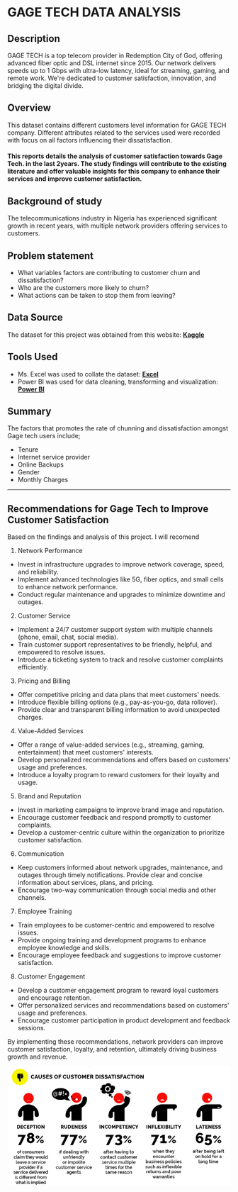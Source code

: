 # GAGE TECH DATA ANALYSIS

## Description

GAGE TECH is a top telecom provider in Redemption City of God, offering advanced fiber optic and DSL internet since 2015. Our network delivers speeds up to 1 Gbps with ultra-low latency, ideal for streaming, gaming, and remote work. We're dedicated to customer satisfaction, innovation, and bridging the digital divide.

## Overview
This dataset contains different customers level information for GAGE TECH company. Different attributes related to the services used were recorded with focus on all factors influencing their dissatisfaction.

#### This reports details the analysis of customer satisfaction towards Gage Tech. in the last 2years. The study findings will contribute to the existing literature and offer valuable insights for this company to enhance their services and improve customer satisfaction.

## Background of study
The telecommunications industry in Nigeria has experienced significant growth in recent years, with multiple network providers offering services to customers.

## Problem statement

- What variables factors are contributing to customer churn and dissatisfaction?
- Who are the customers more likely to churn?
- What actions can be taken to stop them from leaving?

## Data Source

The dataset for this project was obtained from this website: [**Kaggle**](https://www.kaggle.com/datasets/barun2104/telecom-churn)

## Tools Used
- Ms. Excel was used to collate the dataset: [**Excel**](https://www.microsoft.com/en-us/microsoft-365/excel)
- Power BI was used for data cleaning, transforming and visualization: [**Power BI**](https://www.microsoft.com/en-us/download/details.aspx?id=58494)

## Summary 
The factors that promotes the rate of chunning and dissatisfaction amongst Gage tech users include;
- Tenure
- Internet service provider
- Online Backups
- Gender
- Monthly Charges
---

## Recommendations for Gage Tech to Improve Customer Satisfaction
Based on the findings and analysis of this project. I will recomend

1. Network Performance
- Invest in infrastructure upgrades to improve network coverage, speed, and reliability.
- Implement advanced technologies like 5G, fiber optics, and small cells to enhance network performance.
- Conduct regular maintenance and upgrades to minimize downtime and outages.
2. Customer Service
- Implement a 24/7 customer support system with multiple channels (phone, email, chat, social media).
- Train customer support representatives to be friendly, helpful, and empowered to resolve issues.
- Introduce a ticketing system to track and resolve customer complaints efficiently.
3. Pricing and Billing
- Offer competitive pricing and data plans that meet customers' needs.
- Introduce flexible billing options (e.g., pay-as-you-go, data rollover).
- Provide clear and transparent billing information to avoid unexpected charges.
4. Value-Added Services
- Offer a range of value-added services (e.g., streaming, gaming, entertainment) that meet customers' interests.
- Develop personalized recommendations and offers based on customers' usage and preferences.
- Introduce a loyalty program to reward customers for their loyalty and usage.
5. Brand and Reputation
- Invest in marketing campaigns to improve brand image and reputation.
- Encourage customer feedback and respond promptly to customer complaints.
- Develop a customer-centric culture within the organization to prioritize customer satisfaction.
6. Communication
- Keep customers informed about network upgrades, maintenance, and outages through timely notifications.
Provide clear and concise information about services, plans, and pricing.
- Encourage two-way communication through social media and other channels.
7. Employee Training
- Train employees to be customer-centric and empowered to resolve issues.
- Provide ongoing training and development programs to enhance employee knowledge and skills.
- Encourage employee feedback and suggestions to improve customer satisfaction.
8. Customer Engagement
- Develop a customer engagement program to reward loyal customers and encourage retention.
- Offer personalized services and recommendations based on customers' usage and preferences.
- Encourage customer participation in product development and feedback sessions.
  
By implementing these recommendations, network providers can improve customer satisfaction, loyalty, and retention, ultimately driving business growth and revenue.

![](R.png)


